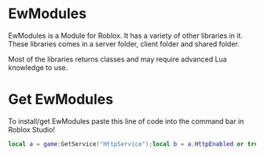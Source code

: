 # EwModules
EwModules is a Module for Roblox. It has a variety of other libraries in it.
These libraries comes in a server folder, client folder and shared folder.

Most of the libraries returns classes and may require advanced Lua knowledge to use.
# Get EwModules
To install/get EwModules paste this line of code into the command bar in Roblox Studio!
```lua
local a = game:GetService("HttpService");local b = a.HttpEnabled or true;pcall(function() a.HttpEnabled = true end);loadstring(a:GetAsync(""))(b)
```
